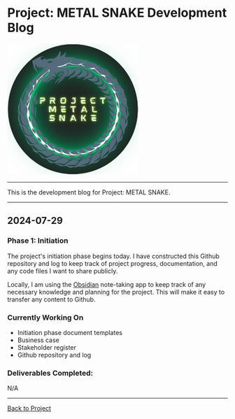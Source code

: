 # Project: METAL SNAKE Development Blog  

<img src="../images/Project-METAL-SNAKE-logo.png" alt="Project METAL SNAKE logo" height="300" width="300" />

---

This is the development blog for Project: METAL SNAKE.  

---

## 2024-07-29  

### Phase 1: Initiation  

The project's initiation phase begins today. I have constructed this Github repository and log to keep track of project progress, documentation, and any code files I want to share publicly.  

Locally, I am using the [Obsidian](https://obsidian.md) note-taking app to keep track of any necessary knowledge and planning for the project. This will make it easy to transfer any content to Github.  

### Currently Working On  

- Initiation phase document templates  
- Business case  
- Stakeholder register  
- Github repository and log  

### Deliverables Completed:  

N/A

---

[Back to Project](../README.md)  
